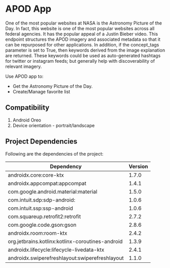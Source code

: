 # APOD App

One of the most popular websites at NASA is the Astronomy Picture of the Day. In fact, this website is one of the most popular websites across all federal agencies. It has the popular appeal of a Justin Bieber video. This endpoint structures the APOD imagery and associated metadata so that it can be repurposed for other applications. In addition, if the concept_tags parameter is set to True, then keywords derived from the image explanation are returned. These keywords could be used as auto-generated hashtags for twitter or instagram feeds; but generally help with discoverability of relevant imagery.

Use APOD app to:

- Get the Astronomy Picture of the Day.
- Create/Manage favorite list

## Compatibility

1. Android Oreo
2. Device orientation - portrait/landscape

## Project Dependencies

Following are the dependencies of the project:

|Dependency|Version|
|----------|-------|
| androidx.core:core-ktx | 1.7.0 |
| androidx.appcompat:appcompat | 1.4.1 |
| com.google.android.material:material | 1.5.0 |
| com.intuit.sdp:sdp-android: | 1.0.6 |
| com.intuit.ssp:ssp-android | 1.0.6 |
| com.squareup.retrofit2:retrofit | 2.7.2 |
| com.google.code.gson:gson | 2.8.6 |
| androidx.room:room-ktx | 2.4.2 |
| org.jetbrains.kotlinx:kotlinx-coroutines-android | 1.3.9 |
| androidx.lifecycle:lifecycle-livedata-ktx | 2.4.1 |
| androidx.swiperefreshlayout:swiperefreshlayout | 1.1.0 |

